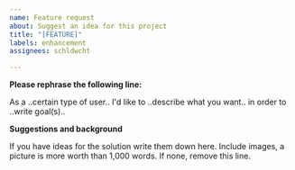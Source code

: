 ```yaml
---
name: Feature request
about: Suggest an idea for this project
title: "[FEATURE]"
labels: enhancement
assignees: schldwcht

---
```


<!-- ################################################################
        IGNORING THE TEMPLATE BELOW WILL RESULT IN ISSUE CLOSURE AS INCOMPLETE
        ################################################################ -->

**Please rephrase the following line:**

As a ..certain type of user.. I'd like to ..describe what you want.. in order to ..write goal(s)..

**Suggestions and background**

If you have ideas for the solution write them down here. Include images, a picture is more worth than 1,000 words. If none, remove this line.

